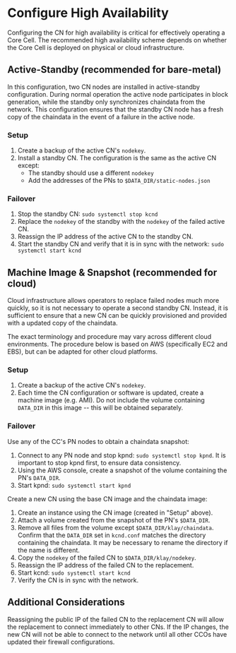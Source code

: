 # Configure High Availability

Configuring the CN for high availability is critical for effectively operating a Core Cell. The recommended high availability scheme depends on whether the Core Cell is deployed on physical or cloud infrastructure.

## Active-Standby (recommended for bare-metal) <a id="active-standby-recommended-for-bare-metal"></a>

In this configuration, two CN nodes are installed in active-standby configuration. During normal operation the active node participates in block generation, while the standby only synchronizes chaindata from the network. This configuration ensures that the standby CN node has a fresh copy of the chaindata in the event of a failure in the active node.

### Setup <a id="setup"></a>

1. Create a backup of the active CN's `nodekey`.
2. Install a standby CN. The configuration is the same as the active CN except:
   - The standby should use a different `nodekey`
   - Add the addresses of the PNs to `$DATA_DIR/static-nodes.json`

### Failover <a id="failover"></a>

1. Stop the standby CN: `sudo systemctl stop kcnd`
2. Replace the `nodekey` of the standby with the `nodekey` of the failed active CN.
3. Reassign the IP address of the active CN to the standby CN.
4. Start the standby CN and verify that it is in sync with the network: `sudo systemctl start kcnd`

## Machine Image & Snapshot (recommended for cloud) <a id="machine-image-snapshot-recommended-for-cloud"></a>

Cloud infrastructure allows operators to replace failed nodes much more quickly, so it is not necessary to operate a second standby CN. Instead, it is sufficient to ensure that a new CN can be quickly provisioned and provided with a updated copy of the chaindata.

The exact terminology and procedure may vary across different cloud environments. The procedure below is based on AWS (specifically EC2 and EBS), but can be adapted for other cloud platforms.

### Setup <a id="setup"></a>

1. Create a backup of the active CN's `nodekey`.
2. Each time the CN configuration or software is updated, create a machine image (e.g. AMI). Do not include the volume containing `DATA_DIR` in this image -- this will be obtained separately.

### Failover <a id="failover"></a>

Use any of the CC's PN nodes to obtain a chaindata snapshot:

1. Connect to any PN node and stop kpnd: `sudo systemctl stop kpnd`. It is important to stop kpnd first, to ensure data consistency.
2. Using the AWS console, create a snapshot of the volume containing the PN's `DATA_DIR`.
3. Start kpnd: `sudo systemctl start kpnd`

Create a new CN using the base CN image and the chaindata image:

1. Create an instance using the CN image (created in "Setup" above).
2. Attach a volume created from the snapshot of the PN's `$DATA_DIR`.
3. Remove all files from the volume except `$DATA_DIR/klay/chaindata`. Confirm that the `DATA_DIR` set in `kcnd.conf` matches the directory containing the chaindata. It may be necessary to rename the directory if the name is different.
4. Copy the `nodekey` of the failed CN to `$DATA_DIR/klay/nodekey`.
5. Reassign the IP address of the failed CN to the replacement.
6. Start kcnd: `sudo systemctl start kcnd`
7. Verify the CN is in sync with the network.

## Additional Considerations <a id="additional-considerations"></a>

Reassigning the public IP of the failed CN to the replacement CN will allow the replacement to connect immediately to other CNs. If the IP changes, the new CN will not be able to connect to the network until all other CCOs have updated their firewall configurations.
